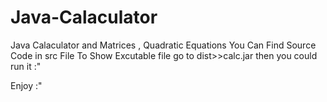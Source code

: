 # Java-Calaculator
Java Calaculator and Matrices , Quadratic Equations
You Can Find Source Code in src File 
To Show Excutable file go to dist>>calc.jar 
then you could run it :"

Enjoy :"
